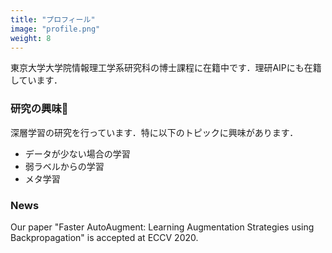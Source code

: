 ```yaml
---
title: "プロフィール"
image: "profile.png"
weight: 8
---
```


東京大学大学院情報理工学系研究科の博士課程に在籍中です．理研AIPにも在籍しています．

### 研究の興味

深層学習の研究を行っています．特に以下のトピックに興味があります．

* データが少ない場合の学習
* 弱ラベルからの学習
* メタ学習

### News

Our paper "Faster AutoAugment: Learning Augmentation Strategies using Backpropagation" is accepted at ECCV 2020.
